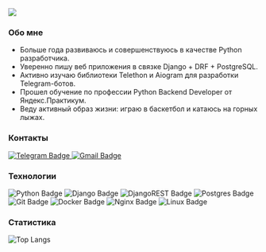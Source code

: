 <div id="header">
  <img src="https://readme-typing-svg.demolab.com/?width=465&lines=👋+Привет!;👨🏻‍💻+Меня+зовут+Станислав;👾+Я+-+Python+разработчик;🖖Чувствуй+себя+как+дома+:)" />
</div>

<h3>Обо мне</h3>

<div>
  <ul>
    <li>Больше года развиваюсь и совершенствуюсь в качестве Python разработчика.</li>
    <li>Уверенно пишу веб приложения в связке Django + DRF + PostgreSQL.</li>
    <li>Активно изучаю библиотеки Telethon и Aiogram для разработки Telegram-ботов.</li>
    <li>Прошел обучение по профессии Python Backend Developer от Яндекс.Практикум.</li>
    <li>Веду активный образ жизни: играю в баскетбол и катаюсь на горных лыжах.</li>
  </ul>
</div>

<h3>Контакты</h3>

<div id="reach-me-badges">
  <a href="https://t.me/jschupss">
    <img src="https://img.shields.io/badge/Telegram-blue?logo=telegram&logoColor=white&style=for-the-badge" alt="Telegram Badge"/>
  </a>
  <a href="mailto:stas.chuprinskiy@gmail.com">
    <img src="https://img.shields.io/badge/Gmail-red?logo=gmail&logoColor=white&style=for-the-badge" alt="Gmail Badge"/>
  </a>
</div>

<h3>Технологии</h3>

<div id="my-stack-badges">
  <img src="https://img.shields.io/badge/python-3670A0?style=for-the-badge&logo=python&logoColor=ffdd54" alt="Python Badge"/>
  <img src="https://img.shields.io/badge/django-%23092E20.svg?style=for-the-badge&logo=django&logoColor=white" alt="Django Badge"/>
  <img src="https://img.shields.io/badge/DJANGO-REST-ff1709?style=for-the-badge&logo=django&logoColor=white&color=ff1709&labelColor=gray" alt="DjangoREST Badge"/>
  <img src="https://img.shields.io/badge/postgres-%23316192.svg?style=for-the-badge&logo=postgresql&logoColor=white" alt="Postgres Badge"/>
  <img src="https://img.shields.io/badge/git-E44C30?style=for-the-badge&logo=git&logoColor=white" alt="Git Badge"/>
  <img src="https://img.shields.io/badge/docker-%230db7ed.svg?style=for-the-badge&logo=docker&logoColor=white" alt="Docker Badge"/>
  <img src="https://img.shields.io/badge/nginx-009639?style=for-the-badge&logo=nginx&logoColor=white" alt="Nginx Badge"/>
  <img src="https://img.shields.io/badge/Linux-FCC624?style=for-the-badge&logo=linux&logoColor=black" alt="Linux Badge"/>
</div>

<h3>Статистика</h3>

![Top Langs](https://github-readme-stats.vercel.app/api/top-langs/?username=stas-chuprinskiy&hide_progress=true)
